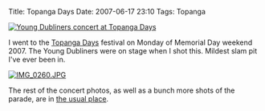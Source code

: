 Title: Topanga Days
Date: 2007-06-17 23:10
Tags: Topanga

[![Young Dubliners concert at Topanga
Days](http://farm2.static.flickr.com/1356/563182338_4e55c7d8f9_o.jpg)](http://www.flickr.com/photos/schof/563182338/)

I went to the [Topanga
Days](http://www.topangacommunityclub.org/topdays07/ "Topanga Days 2007")
festival on Monday of Memorial Day weekend 2007. The Young Dubliners
were on stage when I shot this. Mildest slam pit I've ever been in.

[![IMG\_0260.JPG](http://farm2.static.flickr.com/1353/563544951_b07607571a_o.jpg)](http://www.flickr.com/photos/schof/563544951/ "Unicorn Lovers at Topanga Days Parade")

The rest of the concert photos, as well as a bunch more shots of the
parade, are in [the usual
place](http://flickr.com/photos/schof/sets/72157600387193496/).

